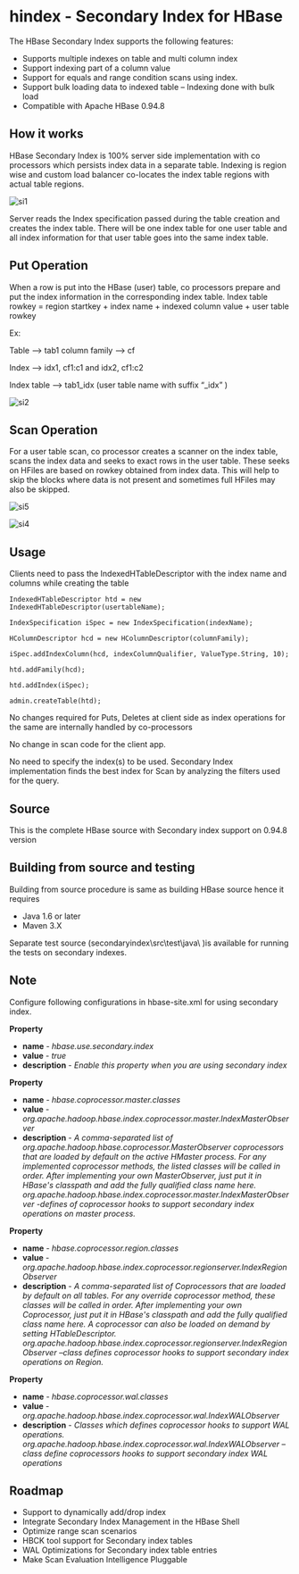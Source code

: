 hindex - Secondary Index for HBase
======

The HBase Secondary Index supports the following features:
- Supports multiple indexes on table and multi column index
- Support indexing part of a column value
- Support for equals and range condition scans using index.
- Support bulk loading data to indexed table – Indexing done with bulk load
- Compatible with Apache HBase 0.94.8


## How it works
HBase Secondary Index is 100% server side implementation with co processors which persists index data in a separate table. Indexing is region wise and custom load balancer co-locates the index table regions with actual table regions. 

![si1](https://f.cloud.github.com/assets/5187670/945574/6a0f3bc0-0316-11e3-845c-de653152923a.jpg)

Server reads the Index specification passed during the table creation and creates the index table. There will be one index table for one user table and all index information for that user table goes into the same index table.

## Put Operation
When a row is put into the HBase (user) table, co processors prepare and put the index information  in the corresponding index table.
Index table rowkey = region startkey + index name + indexed column value + user table rowkey

Ex:  

Table –> tab1 column family –> cf

Index –> idx1, cf1:c1 and idx2, cf1:c2

Index table –> tab1_idx (user table name with suffix “_idx” )

![si2](https://f.cloud.github.com/assets/5187670/945582/a6140d1c-0316-11e3-9af2-12c9fa636441.jpg)

## Scan Operation 
For a user table scan, co processor creates a scanner on the index table, scans the index data and seeks to exact rows in the user table. These seeks on HFiles are based on rowkey obtained from index data. This will help to skip the blocks where data is not present and sometimes full HFiles may also be skipped. 

![si5](https://f.cloud.github.com/assets/5187670/945631/32f0fc9e-0318-11e3-9a44-d2c7496f1d64.jpg)

![si4](https://f.cloud.github.com/assets/5187670/945610/803d9aee-0317-11e3-8827-5cbc60e6efbb.jpg)


## Usage
Clients need to pass the IndexedHTableDescriptor with the index name and columns while creating the table 

    IndexedHTableDescriptor htd = new IndexedHTableDescriptor(usertableName);

    IndexSpecification iSpec = new IndexSpecification(indexName);
    
    HColumnDescriptor hcd = new HColumnDescriptor(columnFamily);
    
    iSpec.addIndexColumn(hcd, indexColumnQualifier, ValueType.String, 10);
    
    htd.addFamily(hcd);
    
    htd.addIndex(iSpec);
    
    admin.createTable(htd);
    
No changes required for Puts, Deletes at client side as index operations for the same are internally handled by co-processors

No change in scan code for the client app. 

No need to specify the index(s) to be used. Secondary Index implementation finds the best index for Scan by analyzing the filters used for the query.
## Source 
This is the complete HBase source with Secondary index support on 0.94.8 version
## Building from source and testing
Building from source procedure is same as building HBase source hence it requires
- Java 1.6 or later
- Maven 3.X

Separate test source (secondaryindex\src\test\java\ )is available for running the tests on secondary indexes.

## Note
Configure following configurations in hbase-site.xml for using secondary index.

**Property**
- **name** - *hbase.use.secondary.index*
- __value__ -  *true*
- __description__ - *Enable this property when you are using secondary index*

__Property__
- __name__ - *hbase.coprocessor.master.classes*
- __value__ -  *org.apache.hadoop.hbase.index.coprocessor.master.IndexMasterObserver*
- __description__ - *A comma-separated list of org.apache.hadoop.hbase.coprocessor.MasterObserver coprocessors that are loaded by default on the active HMaster process. For any implemented coprocessor methods, the listed classes will be called in order. After implementing your own MasterObserver, just put it in HBase's classpath and add the fully qualified class name here. 
org.apache.hadoop.hbase.index.coprocessor.master.IndexMasterObserver -defines of coprocessor hooks to support secondary index operations on master process.*

__Property__
- __name__ - *hbase.coprocessor.region.classes*
- __value__ -  *org.apache.hadoop.hbase.index.coprocessor.regionserver.IndexRegionObserver*
- __description__ - *A comma-separated list of Coprocessors that are loaded by default on all tables. For any override coprocessor method, these classes will be called in order. After implementing your own Coprocessor, just put it in HBase's classpath and add the fully qualified class name here. A coprocessor can also be loaded on demand by setting HTableDescriptor.
org.apache.hadoop.hbase.index.coprocessor.regionserver.IndexRegionObserver –class defines coprocessor hooks to support secondary index operations on Region.*

__Property__
- __name__ - *hbase.coprocessor.wal.classes*
- __value__ -  *org.apache.hadoop.hbase.index.coprocessor.wal.IndexWALObserver*
- __description__ - *Classes which defines coprocessor hooks to support WAL operations.
org.apache.hadoop.hbase.index.coprocessor.wal.IndexWALObserver – class define coprocessors hooks to support secondary index WAL operations*

## Roadmap
- Support to dynamically add/drop index
- Integrate Secondary Index Management in the HBase Shell 
- Optimize range scan scenarios
- HBCK tool support for Secondary index tables
- WAL Optimizations for Secondary index table entries
- Make Scan Evaluation Intelligence Pluggable
